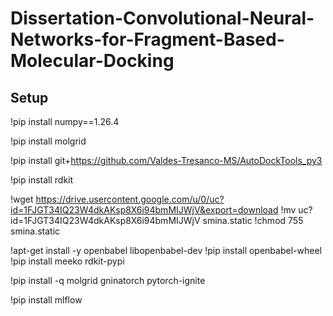 # Dissertation-Convolutional-Neural-Networks-for-Fragment-Based-Molecular-Docking

## Setup
!pip install numpy==1.26.4

!pip install molgrid

!pip install git+https://github.com/Valdes-Tresanco-MS/AutoDockTools_py3

!pip install rdkit

!wget https://drive.usercontent.google.com/u/0/uc?id=1FJGT34IQ23W4dkAKsp8X6i94bmMIJWjV&export=download
!mv uc?id=1FJGT34IQ23W4dkAKsp8X6i94bmMIJWjV smina.static
!chmod 755 smina.static

!apt-get install -y openbabel libopenbabel-dev
!pip install openbabel-wheel
!pip install meeko rdkit-pypi

!pip install -q molgrid gninatorch pytorch-ignite

!pip install mlflow
